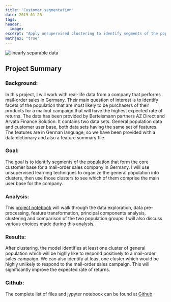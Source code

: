 ```yaml
---
title: "Customer segmentation"
date: 2019-01-26
tags:
header:
  image:
excerpt: "Apply unsupervised clustering to identify segments of the population that form the core customer base for a mail-order sales company in Germany"
mathjax: "true"
---
```


<img src="{{ site.url }}{{ site.baseurl }}/images/Segmentation/Segmentation.PNG" alt="linearly separable data">

## Project Summary

### Background:
In this project, I will work with real-life data from a company that performs mail-order sales in Germany. Their main question of interest is to identify facets of the population that are most likely to be purchasers of their products for a mailout campaign that will have the highest expected rate of returns. The data has been provided by Bertelsmann partners AZ Direct and Arvato Finance Solution. It contains two data sets. General population data and customer user base, both data sets having the same set of features. The features are in German language, so we have been provided with a data dictionary and also a feature summary file.

### Goal:
The goal is to identify segments of the population that form the core customer base for a mail-order sales company in Germany.  I will use unsupervised learning techniques to organize the general population into clusters, then use those clusters to see which of them comprise the main user base for the company.

### Analysis:
This [project notebook](https://fk85-portfolio.s3.us-east-2.amazonaws.com/Identify_Customer_Segments.html) will walk through the data exploration, data pre-processing, feature transformation, principal components analysis, clustering and comparison of the two population groups. I will also discuss various choices made during this analysis.

### Results:
After clustering, the model identifies at least one cluster of general population which will be highly like to respond positively to a mail-order sales campaign. We can also identify at least one cluster which would be highly unlikely to respond to the mail-order sales campaign. This will significantly improve the expected rate of returns.

### Github:
The complete list of files and jypyter notebook can be found at [Github](https://github.com/FK85/customer-segmentation)
